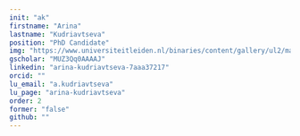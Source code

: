 ```yaml
---
init: "ak"
firstname: "Arina"
lastname: "Kudriavtseva"
position: "PhD Candidate"
img: "https://www.universiteitleiden.nl/binaries/content/gallery/ul2/main-images/science/profielfotos/arina-kudriavtseva.jpg"
gscholar: "MUZ3Qq0AAAAJ"
linkedin: "arina-kudriavtseva-7aaa37217"
orcid: ""
lu_email: "a.kudriavtseva"
lu_page: "arina-kudriavtseva"
order: 2
former: "false"
github: ""
---
```


